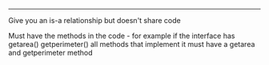
----
Give you an is-a relationship but doesn't share code

Must have the methods in the code - for example if the interface has
getarea()
getperimeter()
all methods that implement it must have a getarea and getperimeter method